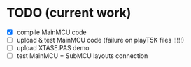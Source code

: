 # TODO (current work)

- [x] compile MainMCU code
- [ ] upload & test MainMCU code (failure on playT5K files !!!!!)
- [ ] upload XTASE.PAS demo
- [ ] test MainMCU + SubMCU layouts connection
